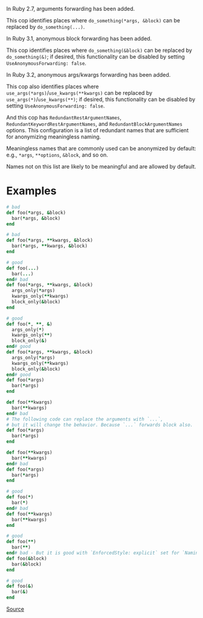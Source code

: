 
In Ruby 2.7, arguments forwarding has been added.

This cop identifies places where `do_something(*args, &block)`
can be replaced by `do_something(...)`.

In Ruby 3.1, anonymous block forwarding has been added.

This cop identifies places where `do_something(&block)` can be replaced
by `do_something(&)`; if desired, this functionality can be disabled
by setting `UseAnonymousForwarding: false`.

In Ruby 3.2, anonymous args/kwargs forwarding has been added.

This cop also identifies places where `use_args(*args)`/`use_kwargs(**kwargs)` can be
replaced by `use_args(*)`/`use_kwargs(**)`; if desired, this functionality can be disabled
by setting `UseAnonymousForwarding: false`.

And this cop has `RedundantRestArgumentNames`, `RedundantKeywordRestArgumentNames`,
and `RedundantBlockArgumentNames` options. This configuration is a list of redundant names
that are sufficient for anonymizing meaningless naming.

Meaningless names that are commonly used can be anonymized by default:
e.g., `*args`, `**options`, `&block`, and so on.

Names not on this list are likely to be meaningful and are allowed by default.

# Examples

```ruby
# bad
def foo(*args, &block)
  bar(*args, &block)
end

# bad
def foo(*args, **kwargs, &block)
  bar(*args, **kwargs, &block)
end

# good
def foo(...)
  bar(...)
end# bad
def foo(*args, **kwargs, &block)
  args_only(*args)
  kwargs_only(**kwargs)
  block_only(&block)
end

# good
def foo(*, **, &)
  args_only(*)
  kwargs_only(**)
  block_only(&)
end# good
def foo(*args, **kwargs, &block)
  args_only(*args)
  kwargs_only(**kwargs)
  block_only(&block)
end# good
def foo(*args)
  bar(*args)
end

def foo(**kwargs)
  bar(**kwargs)
end# bad
# The following code can replace the arguments with `...`,
# but it will change the behavior. Because `...` forwards block also.
def foo(*args)
  bar(*args)
end

def foo(**kwargs)
  bar(**kwargs)
end# bad
def foo(*args)
  bar(*args)
end

# good
def foo(*)
  bar(*)
end# bad
def foo(**kwargs)
  bar(**kwargs)
end

# good
def foo(**)
  bar(**)
end# bad - But it is good with `EnforcedStyle: explicit` set for `Naming/BlockForwarding`.
def foo(&block)
  bar(&block)
end

# good
def foo(&)
  bar(&)
end
```

[Source](http://www.rubydoc.info/gems/rubocop/RuboCop/Cop/Style/ArgumentsForwarding)